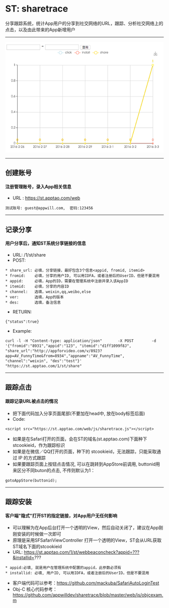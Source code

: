 # ST: sharetrace

分享跟踪系统，统计App用户的分享到社交网络的URL，跟踪、分析社交网络上的点击，以及由此带来的App新增用户

---

 ![image](https://github.com/appwilldev/sharetrace/blob/master/web/img/stat_demo.png)

---

## 创建账号
#### 注册管理账号，录入App相关信息
* URL : <https://st.apptao.com/web>
```
测试账号: guest@appwill.com,  密码:123456
```
---

## 记录分享
#### 用户分享后，通知ST系统分享链接的信息
* URL:  /1/st/share
* POST: 
```
* share_url: 必填，分享链接，最好包含3个信息<appid, fromid, itemid>
* fromid:    必填，分享的用户ID, 可以用IDFA，或者注册后的UserID，但是不要混用
* appid:     必填，App的ID，需要在管理系统中注册并录入该AppID
* itemid:    必填，分享的内容ID
* channel:   选填，weixin,qq,weibo,else
* ver:       选填，App的版本
* des:       选填，备注信息
```
* RETURN:
```
{"status":true}
```
* Example: 
```
curl -l -H "Content-type: application/json"       -X POST        -d '{"fromid":"8931","appid":"123", "itemid":"d1ff1099f8J", "share_url":"http://appforvideo.com/v/8923?app=AV_FunnyTime&from=8934","appname":"AV_FunnyTime", "channel":"weixin", "des":"test"}'            "https://st.apptao.com/1/st/share" 
```

---

## 跟踪点击 
#### 跟踪记录URL被点击的情况
* 把下面代码加入分享页面尾部(不要加在head中, 放在body标签后面) 
* Code:
```
<script src="https://st.apptao.com/web/js/sharetrace.js"></script>
```
* 如果是在Safari打开的页面，会在ST的域名(st.apptao.com)下面种下stcookieid，作为跟踪标识
* 如果是在微信／QQ打开的页面，种下的 stcookieid，无法跟踪，只能采取通过 IP 的方式跟踪
* 如果要跟踪页面上按钮点击情况, 可以在跳转到AppStore前调用, buttonid用来区分不同buton的点击, 不传则默认为1：
```
gotoAppStore(buttonid);
```

---

## 跟踪安装
#### 客户端"隐式"打开ST的指定链接，对App用户无任何影响
* 可以理解为在App后台打开一个透明的View，然后自动关闭了，建议在App刚刚安装的时候做一次即可
* 原理是采用SFSafariViewController 打开一个透明的View，ST会从URL获取ST域名下面的stcookieid
* URL: https://st.apptao.com/1/st/webbeaconcheck?appid=???&installid=???
```
* appid:必填, 就是用户在管理系统中配置的appid，此参数必须有
* installid: 必填, 用户ID, 可以用IDFA，或者注册后的UserID，但是不要混用
```
* 客户端代码可以参考：<https://github.com/mackuba/SafariAutoLoginTest>
* Obj-C 核心代码参考： <https://github.com/appwilldev/sharetrace/blob/master/web/js/objcexam.m>

